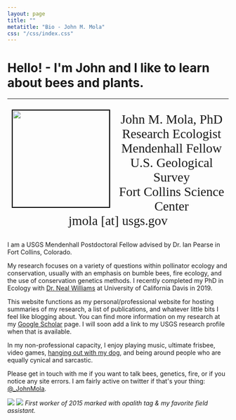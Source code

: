 ```yaml
---
layout: page
title: ""
metatitle: "Bio - John M. Mola"
css: "/css/index.css"
---
```


# Hello! - I'm John and I like to learn about bees and plants.

***

<img align="left" height="220" src="../img/me_PFTF.png" style="margin: 10px 10px; border:2px solid black">

<div style="text-align:center">
  <p style="font-family: calibri; font-size:22pt">
John M. Mola, PhD<br>
Research Ecologist<br>
Mendenhall Fellow<br>
U.S. Geological Survey<br>
Fort Collins Science Center<br>
  jmola [at] usgs.gov
  
  </p>
</div>

I am a USGS Mendenhall Postdoctoral Fellow advised by Dr. Ian Pearse in Fort Collins, Colorado. 

My research focuses on a variety of questions within pollinator ecology and conservation, usually with an emphasis on bumble bees, fire ecology, and the use of conservation genetics methods. I recently completed my PhD in Ecology with [Dr. Neal Williams](http://williamslab.ucdavis.edu) at University of California Davis in 2019. 

This website functions as my personal/professional website for hosting summaries of my research, a list of publications, and whatever little bits I feel like blogging about. You can find more information on my research at my [Google Scholar](https://scholar.google.com/citations?user=r9e-7i0AAAAJ&hl=en&oi=ao) page. I will soon add a link to my USGS research profile when that is available.  

In my non-professional capacity, I enjoy playing music, ultimate frisbee, video games, [hanging out with my dog](#dog), and being around people who are equally cynical and sarcastic. 

Please get in touch with me if you want to talk bees, genetics, fire, or if you notice any site errors. I am fairly active on twitter if that's your thing: [@_JohnMola](https://twitter.com/_JohnMola).

<a id="anchor"></a> <a id="dog"></a>
![](../img/small_beetag.png)            ![](../img/DSCN1695.png)
*First worker of 2015 marked with opalith tag & my favorite field assistant.* 
